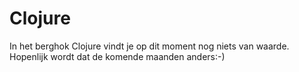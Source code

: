 # Clojure

In het berghok Clojure vindt je op dit moment nog niets van waarde. Hopenlijk wordt dat de komende maanden anders:-)
